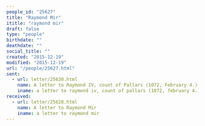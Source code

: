 ```yaml
---
people_id: "25627"
title: "Raymond Mir"
ititle: "raymond mir"
draft: false
type: "people"
birthdate: ""
deathdate: ""
social_title: ""
created: "2015-12-19"
modified: "2015-12-19"
url: "/people/25627.html"
sent:
  - url: letter/25630.html
    name: A letter to Raymond IV, count of Pallars (1072, February 4.)
    iname: a letter to raymond iv, count of pallars (1072, february 4.)
received:
  - url: letter/25628.html
    name: A letter to Raymond Mir
    iname: a letter to raymond mir
---
```

